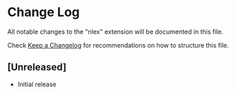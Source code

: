 # Change Log

All notable changes to the "nlex" extension will be documented in this file.

Check [Keep a Changelog](http://keepachangelog.com/) for recommendations on how to structure this file.

## [Unreleased]

- Initial release
